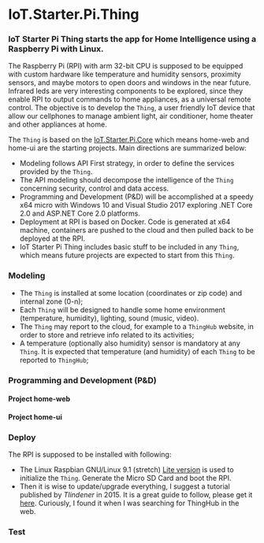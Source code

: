 # IoT.Starter.Pi.Thing		

### IoT Starter Pi Thing starts the app for Home Intelligence using a Raspberry Pi with Linux.

The Raspberry Pi (RPI) with arm 32-bit CPU is supposed to be equipped with custom hardware like temperature and humidity sensors, proximity sensors, and maybe motors to open doors and windows in the near future. Infrared leds are very interesting components to be explored, since they enable RPI to output commands to home appliances, as a universal remote control. The objective is to develop the `Thing`, a user friendly IoT device that allow our cellphones to manage ambient light, air conditioner, home theater and other appliances at home.

The `Thing` is based on the [IoT.Starter.Pi.Core](https://github.com/josemotta/IoT.Starter.Pi.Core "IoT.Starter.Pi.Core") which means home-web and home-ui are the starting projects. Main directions are summarized below:

- Modeling follows API First strategy, in order to define the services provided by the `Thing`.
- The API modeling should decompose the intelligence of the `Thing` concerning security, control and data access.
- Programming and Development (P&D) will be accomplished at a speedy x64 micro with Windows 10 and Visual Studio 2017 exploring .NET Core 2.0 and ASP.NET Core 2.0 platforms.
- Deployment at RPI is based on Docker. Code is generated at x64 machine,  containers are pushed to the cloud and then pulled back to be deployed at the RPI.
- IoT Starter Pi Thing includes basic stuff to be included in any `Thing`, which means future projects are expected to start from this `Thing`.

### Modeling

- The `Thing` is installed at some location (coordinates or zip code) and internal zone (0-n);
- Each `Thing` will be designed to handle some home environment (temperature, humidity), lighting, sound (music, video).
- The `Thing` may report to the cloud, for example to a `ThingHub` website, in order to store and retrieve info related to its activities;
- A temperature (optionally also humidity) sensor is mandatory at any `Thing`. It is expected that temperature (and humidity)  of each `Thing` to be reported to `ThingHub`;

### Programming and Development (P&D)

#### Project home-web

#### Project home-ui

### Deploy

The RPI is supposed to be installed with following: 

- The Linux Raspbian GNU/Linux 9.1 (stretch) [Lite version](https://www.raspberrypi.org/downloads/raspbian/) is used to initialize the `Thing`. Generate the Micro SD Card and boot the RPI.
- Then it is wise to update/upgrade everything, I suggest a tutorial published by *Tlindener* in 2015. It is a great guide to follow, please get it [here](http://thinghub.net/blog/2015/08/31/setup-raspberrypi-with-minified-raspbian-minibian/). Curiously, I found it when I was searching for ThingHub in the web.

### Test


